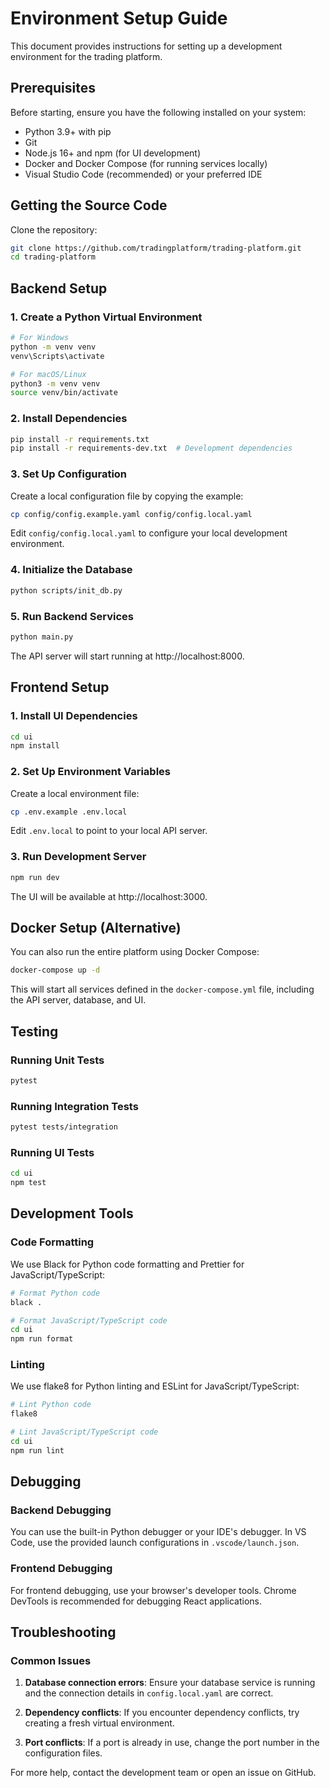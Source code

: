 # Environment Setup Guide

This document provides instructions for setting up a development environment for the trading platform.

## Prerequisites

Before starting, ensure you have the following installed on your system:

- Python 3.9+ with pip
- Git
- Node.js 16+ and npm (for UI development)
- Docker and Docker Compose (for running services locally)
- Visual Studio Code (recommended) or your preferred IDE

## Getting the Source Code

Clone the repository:

```bash
git clone https://github.com/tradingplatform/trading-platform.git
cd trading-platform
```

## Backend Setup

### 1. Create a Python Virtual Environment

```bash
# For Windows
python -m venv venv
venv\Scripts\activate

# For macOS/Linux
python3 -m venv venv
source venv/bin/activate
```

### 2. Install Dependencies

```bash
pip install -r requirements.txt
pip install -r requirements-dev.txt  # Development dependencies
```

### 3. Set Up Configuration

Create a local configuration file by copying the example:

```bash
cp config/config.example.yaml config/config.local.yaml
```

Edit `config/config.local.yaml` to configure your local development environment.

### 4. Initialize the Database

```bash
python scripts/init_db.py
```

### 5. Run Backend Services

```bash
python main.py
```

The API server will start running at http://localhost:8000.

## Frontend Setup

### 1. Install UI Dependencies

```bash
cd ui
npm install
```

### 2. Set Up Environment Variables

Create a local environment file:

```bash
cp .env.example .env.local
```

Edit `.env.local` to point to your local API server.

### 3. Run Development Server

```bash
npm run dev
```

The UI will be available at http://localhost:3000.

## Docker Setup (Alternative)

You can also run the entire platform using Docker Compose:

```bash
docker-compose up -d
```

This will start all services defined in the `docker-compose.yml` file, including the API server, database, and UI.

## Testing

### Running Unit Tests

```bash
pytest
```

### Running Integration Tests

```bash
pytest tests/integration
```

### Running UI Tests

```bash
cd ui
npm test
```

## Development Tools

### Code Formatting

We use Black for Python code formatting and Prettier for JavaScript/TypeScript:

```bash
# Format Python code
black .

# Format JavaScript/TypeScript code
cd ui
npm run format
```

### Linting

We use flake8 for Python linting and ESLint for JavaScript/TypeScript:

```bash
# Lint Python code
flake8

# Lint JavaScript/TypeScript code
cd ui
npm run lint
```

## Debugging

### Backend Debugging

You can use the built-in Python debugger or your IDE's debugger. In VS Code, use the provided launch configurations in `.vscode/launch.json`.

### Frontend Debugging

For frontend debugging, use your browser's developer tools. Chrome DevTools is recommended for debugging React applications.

## Troubleshooting

### Common Issues

1. **Database connection errors**: Ensure your database service is running and the connection details in `config.local.yaml` are correct.

2. **Dependency conflicts**: If you encounter dependency conflicts, try creating a fresh virtual environment.

3. **Port conflicts**: If a port is already in use, change the port number in the configuration files.

For more help, contact the development team or open an issue on GitHub.